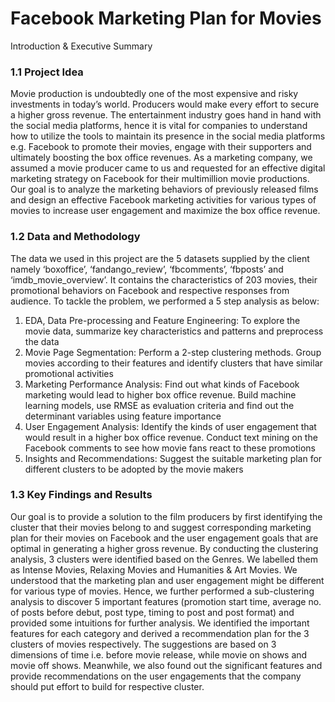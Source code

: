 # Facebook Marketing Plan for Movies

Introduction & Executive Summary
### 1.1 Project Idea
Movie production is undoubtedly one of the most expensive and risky investments in today’s world. Producers would make every effort to secure a higher gross revenue. The entertainment industry goes hand in hand with the social media platforms, hence it is vital for companies to understand how to utilize the tools to maintain its presence in the social media platforms e.g. Facebook to promote their movies, engage with their supporters and ultimately boosting the box office revenues. As a marketing company, we assumed a movie producer came to us and requested for an effective digital marketing strategy on Facebook for their multimillion movie productions. Our goal is to analyze the marketing behaviors of previously released films and design an effective Facebook marketing activities for various types of movies to increase user engagement and maximize the box office revenue.

### 1.2 Data and Methodology
The data we used in this project are the 5 datasets supplied by the client namely ‘boxoffice’, ‘fandango_review’, ‘fbcomments’, ‘fbposts’ and ‘imdb_movie_overview’. It contains the characteristics of 203 movies, their promotional behaviors on Facebook and respective responses from audience. To tackle the problem, we performed a 5 step analysis as below:

1. EDA, Data Pre-processing and Feature Engineering: To explore the movie data, summarize key characteristics and patterns and preprocess the data
2. Movie Page Segmentation: Perform a 2-step clustering methods. Group movies according to their features and identify clusters that have similar promotional activities
3. Marketing Performance Analysis: Find out what kinds of Facebook marketing would lead to higher box office revenue. Build machine learning models, use RMSE as evaluation criteria and find out the determinant variables using feature importance
4. User Engagement Analysis: Identify the kinds of user engagement that would result in a higher box office revenue. Conduct text mining on the Facebook comments to see how movie fans react to these promotions
5. Insights and Recommendations: Suggest the suitable marketing plan for different clusters to be adopted by the movie makers

### 1.3  Key Findings and Results
Our goal is to provide a solution to the film producers by first identifying the cluster that their movies belong to and suggest corresponding marketing plan for their movies on Facebook and the user engagement goals that are optimal in generating a higher gross revenue.
By conducting the clustering analysis, 3 clusters were identified based on the Genres. We labelled them as Intense Movies, Relaxing Movies and Humanities & Art Movies. We understood that the marketing plan and user engagement might be different for various type of movies. Hence, we further performed a sub-clustering analysis to discover 5 important features (promotion start time, average no. of posts before debut, post type, timing to post and post format) and provided some intuitions for further analysis.
We identified the important features for each category and derived a recommendation plan for the 3 clusters of movies respectively. The suggestions are based on 3 dimensions of time i.e. before movie release, while movie on shows and movie off shows. Meanwhile, we also found out the significant features and provide recommendations on the user engagements that the company should put effort to build for respective cluster. 
